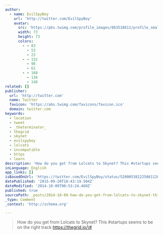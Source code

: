 ```yaml
---
author:
  - name: EvilSpyBoy
    url: 'http://twitter.com/EvilSpyBoy'
    avatar:
      src: 'https://pbs.twimg.com/profile_images/863518611/profile_small_bigger.jpg'
      width: 73
      height: 73
      colors:
        - - 83
          - 53
          - 23
        - - 152
          - 98
          - 61
        - - 168
          - 136
          - 148
related: []
publisher:
  url: 'http://twitter.com'
  name: Twitter
  favicon: 'https://abs.twimg.com/favicons/favicon.ico'
  domain: twitter.com
keywords:
  - location
  - tweet
  - _theterminator_
  - thegrid
  - skynet
  - evilspyboy
  - lolcats
  - incompatible
  - https
  - learn
description: 'How do you get from Lolcats to Skynet? This #startups seems to be on the right track https://thegrid.io/#'
inLanguage: English
app_links: []
isBasedOnUrl: 'https://twitter.com/EvilSpyBoy/status/520005381225861120'
datePublished: '2015-09-20T18:43:19.504Z'
dateModified: '2014-10-09T00:53:24.460Z'
published: true
sourcePath: _posts/2014-10-09-how-do-you-get-from-lolcats-to-skynet-this-startups-seems.md
_type: Comment
_context: 'http://schema.org'

---
```

> How do you get from Lolcats to Skynet? This \#startups seems to be on the right track https://thegrid.io/\#
